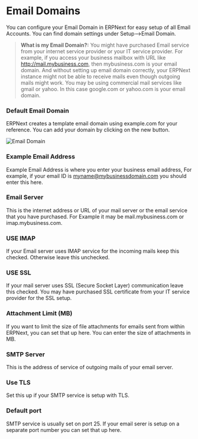 <!-- add-breadcrumbs -->
# Email Domains

You can configure your Email Domain in ERPNext for easy setup of all Email Accounts. You can find domain settings under Setup-->Email Domain.

> **What is my Email Domain?:** You might have purchased Email service from your internet service provider or your IT service provider. For example, if you access your business mailbox with URL like http://mail.mybusiness.com, then mybusiness.com is your email domain. And without setting up email domain correctly, your ERPNext instance might not be able to receive mails even though outgoing mails might work. You may be using commercial mail services like gmail or yahoo. In this case google.com or yahoo.com is your email domain.

### Default Email Domain

ERPNext creates a template email domain using example.com for your reference. You can add your domain by clicking on the new button.

<img class="screenshot" alt="Email Domain" src="{{docs_base_url}}/assets/img/setup/email/email-domain.png">

### Example Email Address

Example Email Address is where you enter your business email address, For example, if your email ID is myname@mybusinessdomain.com you should enter this here.

### Email Server

This is the internet address or URL of your mail server or the email service that you have purchased. For Example it may be mail.mybusiness.com or imap.mybusiness.com. 

### USE IMAP

If your Email server uses IMAP service for the incoming mails keep this checked. Otherwise leave this unchecked.

### USE SSL

If your mail server uses SSL (Secure Socket Layer) communication leave this checked. You may have purchased SSL certificate from your IT service provider for the SSL setup.

### Attachment Limit (MB)

If you want to limit the size of file attachments for emails sent from within ERPNext, you can set that up here. You can enter the size of attachments in MB.

### SMTP Server

This is the address of service of outgoing mails of your email server.

### Use TLS

Set this up if your SMTP service is setup with TLS.

### Default port

SMTP service is usually set on port 25. If your email serer is setup on a separate port number you can set that up here.


